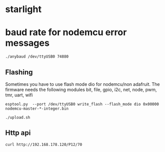 # starlight 

# baud rate for nodemcu error messages

    ./anybaud /dev/ttyUSB0 74880

## Flashing

Sometimes you have to use flash mode dio for nodemcu/non adafruit. The firmware needs the following modules bit, file, gpio, i2c, net, node, pwm, tmr, uart, wifi

    esptool.py  --port /dev/ttyUSB0 write_flash --flash_mode dio 0x00000 nodemcu-master-*-integer.bin

    ./upload.sh

## Http api

    curl http://192.168.178.120/P12/70
